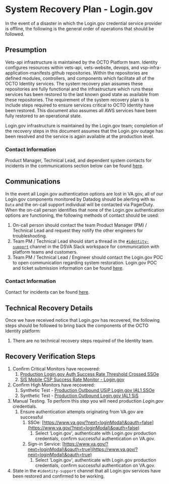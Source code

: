 # System Recovery Plan - Login.gov

In the event of a disaster in which the Login.gov credential service provider is offline, the following is the general order of operations that should be followed.

## Presumption

Vets-api infrastructure is maintained by the OCTO Platform team. Identity configures resources within vets-api, vets-website, devops, and vsp-infra-application-manifests github repositories. Within the repositories are defined modules, controllers, and components which facilitate all of the OCTO Identity services. The system recovery plan assumes these repositories are fully functional and the infrastructure which runs these services has been restored to the last known good state as available from these repositories. The requirement of the system recovery plan is to include steps required to ensure services critical to OCTO Identity have been restored. This document also assumes all AWS services have been fully restored to an operational state.

Login.gov infrastructure is maintained by the Login.gov team; completion of the recovery steps in this document assumes that the Login.gov outage has been resolved and the service is again available at the production level.

### Contact Information

Product Manager, Technical Lead, and dependent system contacts for incidents in the communications section below can be found [here](https://github.com/department-of-veterans-affairs/va.gov-team-sensitive/blob/master/teams/vsp/teams/Identity/Support-Contacts.md#identity-team-incident-contacts).

## Communications

In the event all Login.gov authentication options are lost in VA.gov, all of our Login.gov components monitored by Datadog should be alerting with `No Data` and the on-call support individual will be contacted via PagerDuty. When the on-call person identifies that none of the Login.gov authentication options are functioning, the following methods of contact should be used:

1. On-call person should contact the team Product Manager (PM) / Technical Lead and request they notify the other engineers for troubleshooting.  
2. Team PM / Technical Lead should start a thread in the [`#identity-support`](https://dsva.slack.com/archives/CSFV4QTKN) channel in the DSVA Slack workspace for communication with platform teams and customers.  
3. Team PM / Technical Lead / Engineer should contact the Login.gov POC to open communication regarding system restoration. Login.gov POC and ticket submission information can be found [here](https://github.com/department-of-veterans-affairs/va.gov-team-sensitive/blob/master/teams/vsp/teams/Identity/Support-Contacts.md\#logingov-sign-in).

### Contact Information

Contact for incidents can be found [here](https://github.com/department-of-veterans-affairs/va.gov-team-sensitive/blob/master/teams/vsp/teams/Identity/Support-Contacts.md\#identity-team-incident-contacts).

## Technical Recovery Details

Once we have received notice that Login.gov has recovered, the following steps should be followed to bring back the components of the OCTO Identity platform:

1. There are no technical recovery steps required of the Identity team.

## Recovery Verification Steps

1. Confirm Critical Monitors have recovered:  
   1. [Production Login.gov Auth Success Rate Threshold Crossed SSOe](https://vagov.ddog-gov.com/monitors/120105?view=spans)  
   2. [SiS Mobile CSP Success Rate Monitor \- Login.gov](https://vagov.ddog-gov.com/monitors/104510?view=spans)  
2. Confirm High Monitors have recovered:  
   1. Synthetic Test \- [Production Outbound USiP Login.gov IAL1 SSOe](https://vagov.ddog-gov.com/monitors/89572?view=spans)  
   2. Synthetic Test \- [Production Outbound Login.gov IAL1 SiS](https://vagov.ddog-gov.com/monitors/91259?view=spans)  
3. Manual Testing. To perform this step you will need production *Login.gov* credentials.  
   1. Ensure authentication attempts originating from VA.gov are successful   
      1. SSOe: [https://www.va.gov/?next=loginModal\&oauth=false](https://www.va.gov/?next=loginModal\&oauth=false)  
         1. Select ‘Login.gov', authenticate with Login.gov production credentials, confirm successful authentication on VA.gov.  
      2. Sign-in Service: [https://www.va.gov/?next=loginModal\&oauth=true](https://www.va.gov/?next=loginModal\&oauth=true)  
         1. Select ‘Login.gov', authenticate with Login.gov production credentials, confirm successful authentication on VA.gov.
4. State in the `#identity-support` channel that all Login.gov services have been restored and confirmed to be working.
